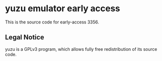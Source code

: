 yuzu emulator early access
=============

This is the source code for early-access 3356.

## Legal Notice

yuzu is a GPLv3 program, which allows fully free redistribution of its source code.
